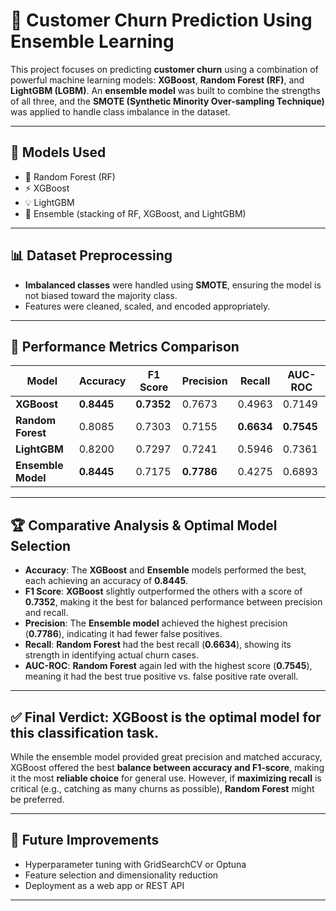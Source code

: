 # 🧠 Customer Churn Prediction Using Ensemble Learning

This project focuses on predicting **customer churn** using a combination of powerful machine learning models: **XGBoost**, **Random Forest (RF)**, and **LightGBM (LGBM)**. An **ensemble model** was built to combine the strengths of all three, and the **SMOTE (Synthetic Minority Over-sampling Technique)** was applied to handle class imbalance in the dataset.

---

## 🔧 Models Used
- 🌲 Random Forest (RF)
- ⚡ XGBoost
- 💡 LightGBM
- 🤝 Ensemble (stacking of RF, XGBoost, and LightGBM)

---

## 📊 Dataset Preprocessing
- **Imbalanced classes** were handled using **SMOTE**, ensuring the model is not biased toward the majority class.
- Features were cleaned, scaled, and encoded appropriately.

---

## 🧪 Performance Metrics Comparison

| Model      | Accuracy | F1 Score | Precision | Recall  | AUC-ROC |
|------------|----------|----------|-----------|---------|---------|
| **XGBoost**     | **0.8445**  | **0.7352**  | 0.7673    | 0.4963  | 0.7149  |
| **Random Forest** | 0.8085   | 0.7303   | 0.7155    | **0.6634**  | **0.7545**  |
| **LightGBM**     | 0.8200   | 0.7297   | 0.7241    | 0.5946  | 0.7361  |
| **Ensemble Model** | **0.8445**   | 0.7175   | **0.7786**    | 0.4275  | 0.6893  |

---

## 🏆 Comparative Analysis & Optimal Model Selection

- **Accuracy**: The **XGBoost** and **Ensemble** models performed the best, each achieving an accuracy of **0.8445**.
- **F1 Score**: **XGBoost** slightly outperformed the others with a score of **0.7352**, making it the best for balanced performance between precision and recall.
- **Precision**: The **Ensemble model** achieved the highest precision (**0.7786**), indicating it had fewer false positives.
- **Recall**: **Random Forest** had the best recall (**0.6634**), showing its strength in identifying actual churn cases.
- **AUC-ROC**: **Random Forest** again led with the highest score (**0.7545**), meaning it had the best true positive vs. false positive rate overall.

---

## ✅ Final Verdict: **XGBoost is the optimal model** for this classification task.

While the ensemble model provided great precision and matched accuracy, XGBoost offered the best **balance between accuracy and F1-score**, making it the most **reliable choice** for general use. However, if **maximizing recall** is critical (e.g., catching as many churns as possible), **Random Forest** might be preferred.

---


## 📌 Future Improvements
- Hyperparameter tuning with GridSearchCV or Optuna
- Feature selection and dimensionality reduction
- Deployment as a web app or REST API

---



